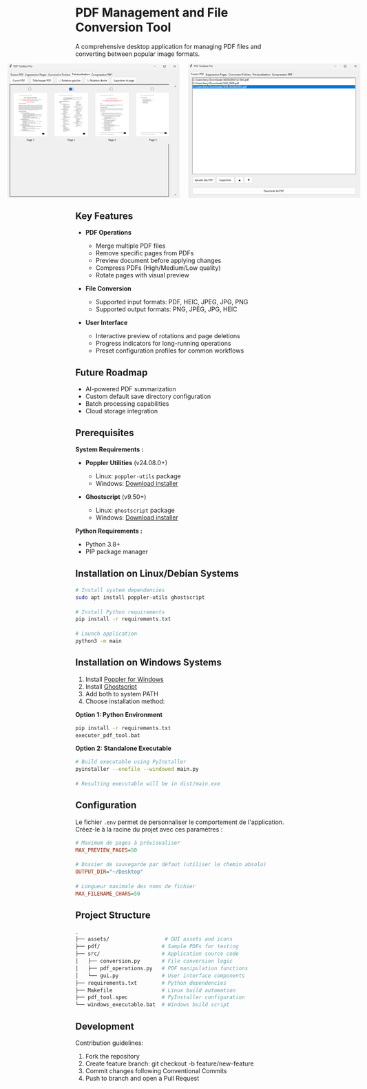 # PDF Management and File Conversion Tool

A comprehensive desktop application for managing PDF files and converting between popular image formats.

<div style="display: flex; gap: 20px; justify-content: center;">
  <img src="assets/preview-feature.png" alt="Preview Feature" width="400"/>
  <img src="assets/merge-feature.png" alt="Merge Feature" width="400"/>
</div>

## Key Features

- **PDF Operations**
  - Merge multiple PDF files
  - Remove specific pages from PDFs
  - Preview document before applying changes
  - Compress PDFs (High/Medium/Low quality)
  - Rotate pages with visual preview

- **File Conversion**
  - Supported input formats: PDF, HEIC, JPEG, JPG, PNG
  - Supported output formats: PNG, JPEG, JPG, HEIC

- **User Interface**
  - Interactive preview of rotations and page deletions
  - Progress indicators for long-running operations
  - Preset configuration profiles for common workflows

## Future Roadmap

- AI-powered PDF summarization
- Custom default save directory configuration
- Batch processing capabilities
- Cloud storage integration

## Prerequisites

**System Requirements :**
- **Poppler Utilities** (v24.08.0+)
  - Linux: `poppler-utils` package
  - Windows: [Download installer](https://poppler.freedesktop.org/)
  
- **Ghostscript** (v9.50+)
  - Linux: `ghostscript` package
  - Windows: [Download installer](https://www.ghostscript.com/)

**Python Requirements :**
- Python 3.8+
- PIP package manager


## Installation on Linux/Debian Systems
```bash
# Install system dependencies
sudo apt install poppler-utils ghostscript

# Install Python requirements
pip install -r requirements.txt

# Launch application
python3 -m main
```

## Installation on Windows Systems

1. Install [Poppler for Windows](https://github.com/oschwartz10612/poppler-windows/releases/)
2. Install [Ghostscript](https://www.ghostscript.com/releases/gsdnld.html)
3. Add both to system PATH
4. Choose installation method:

**Option 1: Python Environment**
```bat
pip install -r requirements.txt
executer_pdf_tool.bat
```

**Option 2: Standalone Executable**

```bash
# Build executable using PyInstaller
pyinstaller --onefile --windowed main.py

# Resulting executable will be in dist/main.exe
```

## Configuration

Le fichier `.env` permet de personnaliser le comportement de l'application. Créez-le à la racine du projet avec ces paramètres :

```ini
# Maximum de pages à prévisualiser
MAX_PREVIEW_PAGES=50

# Dossier de sauvegarde par défaut (utiliser le chemin absolu)
OUTPUT_DIR="~/Desktop"

# Longueur maximale des noms de fichier
MAX_FILENAME_CHARS=50
```

## Project Structure

```bash
.
├── assets/                  # GUI assets and icons
├── pdf/                    # Sample PDFs for testing
├── src/                    # Application source code
│   ├── conversion.py       # File conversion logic
│   ├── pdf_operations.py   # PDF manipulation functions
│   └── gui.py              # User interface components
├── requirements.txt        # Python dependencies
├── Makefile                # Linux build automation
├── pdf_tool.spec           # PyInstaller configuration
└── windows_executable.bat  # Windows build script
```

## Development

Contribution guidelines:

1. Fork the repository
2. Create feature branch: git checkout -b feature/new-feature
3. Commit changes following Conventional Commits
4. Push to branch and open a Pull Request